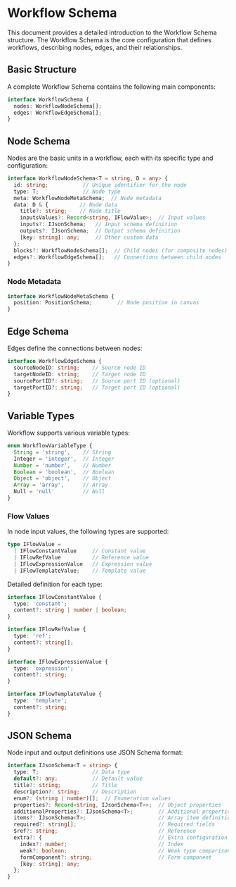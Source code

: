 # Workflow Schema

This document provides a detailed introduction to the Workflow Schema structure. The Workflow Schema is the core configuration that defines workflows, describing nodes, edges, and their relationships.

## Basic Structure

A complete Workflow Schema contains the following main components:

```typescript
interface WorkflowSchema {
  nodes: WorkflowNodeSchema[];
  edges: WorkflowEdgeSchema[];
}
```

## Node Schema

Nodes are the basic units in a workflow, each with its specific type and configuration:

```typescript
interface WorkflowNodeSchema<T = string, D = any> {
  id: string;           // Unique identifier for the node
  type: T;              // Node type
  meta: WorkflowNodeMetaSchema;  // Node metadata
  data: D & {          // Node data
    title?: string;    // Node title
    inputsValues?: Record<string, IFlowValue>;  // Input values
    inputs?: IJsonSchema;   // Input schema definition
    outputs?: IJsonSchema;  // Output schema definition
    [key: string]: any;     // Other custom data
  };
  blocks?: WorkflowNodeSchema[];  // Child nodes (for composite nodes)
  edges?: WorkflowEdgeSchema[];   // Connections between child nodes
}
```

### Node Metadata

```typescript
interface WorkflowNodeMetaSchema {
  position: PositionSchema;        // Node position in canvas
}
```

## Edge Schema

Edges define the connections between nodes:

```typescript
interface WorkflowEdgeSchema {
  sourceNodeID: string;    // Source node ID
  targetNodeID: string;    // Target node ID
  sourcePortID?: string;   // Source port ID (optional)
  targetPortID?: string;   // Target port ID (optional)
}
```

## Variable Types

Workflow supports various variable types:

```typescript
enum WorkflowVariableType {
  String = 'string',    // String
  Integer = 'integer',  // Integer
  Number = 'number',    // Number
  Boolean = 'boolean',  // Boolean
  Object = 'object',    // Object
  Array = 'array',      // Array
  Null = 'null'         // Null
}
```

### Flow Values

In node input values, the following types are supported:

```typescript
type IFlowValue =
  | IFlowConstantValue     // Constant value
  | IFlowRefValue          // Reference value
  | IFlowExpressionValue   // Expression value
  | IFlowTemplateValue;    // Template value
```

Detailed definition for each type:

```typescript
interface IFlowConstantValue {
  type: 'constant';
  content?: string | number | boolean;
}

interface IFlowRefValue {
  type: 'ref';
  content?: string[];
}

interface IFlowExpressionValue {
  type: 'expression';
  content?: string;
}

interface IFlowTemplateValue {
  type: 'template';
  content?: string;
}
```

## JSON Schema

Node input and output definitions use JSON Schema format:

```typescript
interface IJsonSchema<T = string> {
  type: T;                 // Data type
  default?: any;           // Default value
  title?: string;          // Title
  description?: string;    // Description
  enum?: (string | number)[];  // Enumeration values
  properties?: Record<string, IJsonSchema<T>>;  // Object properties
  additionalProperties?: IJsonSchema<T>;        // Additional properties
  items?: IJsonSchema<T>;                       // Array item definition
  required?: string[];                          // Required fields
  $ref?: string;                                // Reference
  extra?: {                                     // Extra configuration
    index?: number;                             // Index
    weak?: boolean;                             // Weak type comparison
    formComponent?: string;                     // Form component
    [key: string]: any;
  };
}
```
